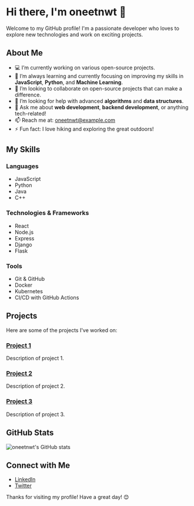 # Hi there, I'm oneetnwt 👋

Welcome to my GitHub profile! I'm a passionate developer who loves to explore new technologies and work on exciting projects.

## About Me

- 💻 I’m currently working on various open-source projects.
- 🌱 I’m always learning and currently focusing on improving my skills in **JavaScript**, **Python**, and **Machine Learning**.
- 👯 I’m looking to collaborate on open-source projects that can make a difference.
- 🤔 I’m looking for help with advanced **algorithms** and **data structures**.
- 💬 Ask me about **web development**, **backend development**, or anything tech-related!
- 📫 Reach me at: oneetnwt@example.com
- ⚡ Fun fact: I love hiking and exploring the great outdoors!

## My Skills

### Languages
- JavaScript
- Python
- Java
- C++

### Technologies & Frameworks
- React
- Node.js
- Express
- Django
- Flask

### Tools
- Git & GitHub
- Docker
- Kubernetes
- CI/CD with GitHub Actions

## Projects

Here are some of the projects I've worked on:

### [Project 1](https://github.com/oneetnwt/project1)
Description of project 1.

### [Project 2](https://github.com/oneetnwt/project2)
Description of project 2.

### [Project 3](https://github.com/oneetnwt/project3)
Description of project 3.

## GitHub Stats

![oneetnwt's GitHub stats](https://github-readme-stats.vercel.app/api?username=oneetnwt&show_icons=true&theme=radical)

## Connect with Me

- [LinkedIn](https://www.linkedin.com/in/oneetnwt)
- [Twitter](https://twitter.com/oneetnwt)

Thanks for visiting my profile! Have a great day! 😊
